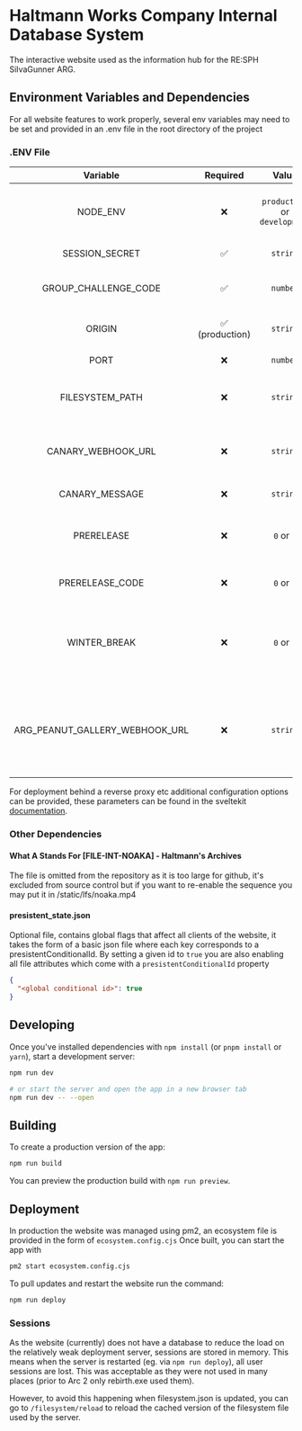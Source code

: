 # Haltmann Works Company Internal Database System
The interactive website used as the information hub for the RE:SPH SiIvaGunner ARG.

## Environment Variables and Dependencies
For all website features to work properly, several env variables may need to be set and provided in an .env file in the root directory of the project

### .ENV File
| Variable |  Required | Value | Description    |
| :---:   | :---: | :---: | :---: |
| NODE_ENV |  ❌   | `production` or `development`   | The current environment, only affects whether `GET /debug/add-conditional` is accessible|
| SESSION_SECRET |  ✅   | `string`   | Session secret to use for session cookies |
| GROUP_CHALLENGE_CODE |  ✅   | `number`   | The solution to the group challenge used in `X:/Noaka/The Prize/LockN'Key.exe` |
| ORIGIN |  ✅ (production)  | `string`   | URL the website is being served from. [read more](https://svelte.dev/docs/kit/adapter-node#Environment-variables-ORIGIN-PROTOCOL_HEADER-HOST_HEADER-and-PORT_HEADER) |
| PORT |  ❌   | `number`   | The port the production server should run from |
| FILESYSTEM_PATH |  ❌   | `string`   | Filesystem definition file to use, defaults to `./filesystem.json` if none are provided |
| CANARY_WEBHOOK_URL |  ❌   | `string`   | Discord Webhook to post to when a file with the canary attribute is loaded or accessed for the first time (globally) |
| CANARY_MESSAGE |  ❌   | `string`   | Message to post to the webhook |
| PRERELEASE |  ❌   | `0` or `1`   | Shows a 404 screen unless the user has set a `preview` cookie to the value of `PRERELEASE_CODE`   |
| PRERELEASE_CODE |  ❌   | `0` or `1`   | The passcode to be used in conjunction with `PRERELEASE`   |
| WINTER_BREAK |  ❌   | `0` or `1`  | Prevents users from successfully submitting to the original oracle.exe and the password challenge, instead it tells them to touch grass |
| ARG_PEANUT_GALLERY_WEBHOOK_URL |  ❌   |`string`   | Discord Webhook where failed attempts to puzzles are posted (Applies to PasswordPrompt.svelte, oracle.exe, oracle2.exe, Problem_One.exe and Problem_Two.exe) |

For deployment behind a reverse proxy etc additional configuration options can be provided, these parameters can be found in the sveltekit [documentation](https://svelte.dev/docs/kit/adapter-node).

### Other Dependencies
#### What A Stands For [FILE-INT-NOAKA] - Haltmann's Archives
The file is omitted from the repository as it is too large for github, it's excluded from source control but if you want to re-enable the sequence you may put it in /static/lfs/noaka.mp4

#### presistent_state.json
Optional file, contains global flags that affect all clients of the website, it takes the form of a basic json file where each key corresponds to a presistentConditionalId.
By setting a given id to `true` you are also enabling all file attributes which come with a `presistentConditionalId` property

```json
{
  "<global conditional id>": true
}
```

## Developing

Once you've installed dependencies with `npm install` (or `pnpm install` or `yarn`), start a development server:

```bash
npm run dev

# or start the server and open the app in a new browser tab
npm run dev -- --open
```

## Building

To create a production version of the app:

```bash
npm run build
```

You can preview the production build with `npm run preview`.

## Deployment

In production the website was managed using pm2, an ecosystem file is provided in the form of `ecosystem.config.cjs`
Once built, you can start the app with 
```bash
pm2 start ecosystem.config.cjs
```

To pull updates and restart the website run the command:
```bash
npm run deploy
```

### Sessions
As the website (currently) does not have a database to reduce the load on the relatively weak deployment server, sessions are stored in memory.
This means when the server is restarted (eg. via `npm run deploy`), all user sessions are lost. This was acceptable as they were not used in many places (prior to Arc 2 only rebirth.exe used them).

However, to avoid this happening when filesystem.json is updated, you can go to `/filesystem/reload` to reload the cached version of the filesystem file used by the server.
